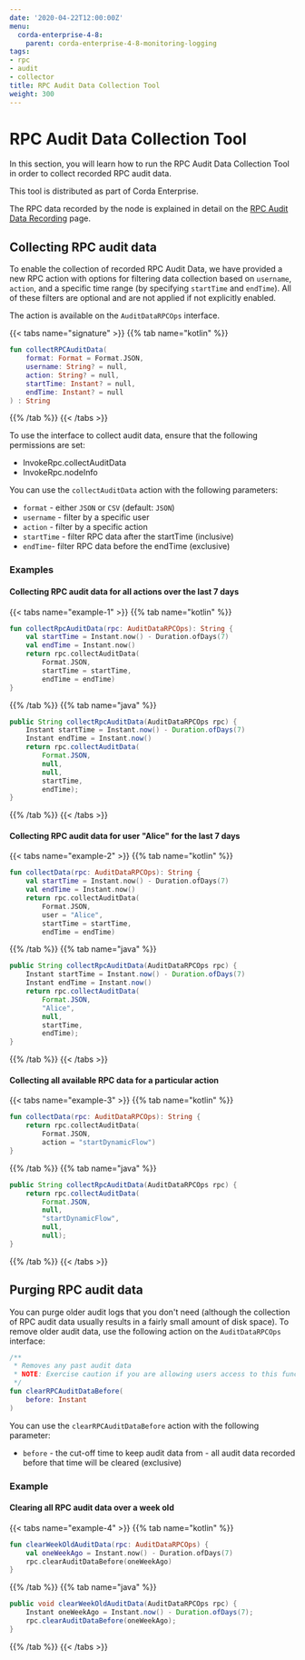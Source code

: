 ```yaml
---
date: '2020-04-22T12:00:00Z'
menu:
  corda-enterprise-4-8:
    parent: corda-enterprise-4-8-monitoring-logging
tags:
- rpc
- audit
- collector
title: RPC Audit Data Collection Tool
weight: 300
---
```


# RPC Audit Data Collection Tool

In this section, you will learn how to run the RPC Audit Data Collection Tool in order to collect recorded RPC audit data.

This tool is distributed as part of Corda Enterprise.

The RPC data recorded by the node is explained in detail on the [RPC Audit Data Recording](node/setup/rpc-audit-data-recording.md) page.

## Collecting RPC audit data

To enable the collection of recorded RPC Audit Data, we have provided a new RPC action with options for filtering data collection based on `username`, `action`, and a specific time range (by specifying `startTime` and `endTime`). All of these filters are optional and are not applied if not explicitly enabled.

The action is available on the `AuditDataRPCOps` interface.

{{< tabs name="signature" >}}
{{% tab name="kotlin" %}}

```kotlin
fun collectRPCAuditData(
    format: Format = Format.JSON,
    username: String? = null,
    action: String? = null,
    startTime: Instant? = null,
    endTime: Instant? = null
) : String
```

{{% /tab %}}
{{< /tabs >}}

To use the interface to collect audit data, ensure that the following permissions are set:

- InvokeRpc.collectAuditData
- InvokeRpc.nodeInfo

You can use the `collectAuditData` action with the following parameters:

- `format` - either `JSON` or `CSV` (default: `JSON`)
- `username` - filter by a specific user
- `action` - filter by a specific action
- `startTime` - filter RPC data after the startTime (inclusive)
- `endTime`- filter RPC data before the endTime (exclusive)

### Examples

#### Collecting RPC audit data for all actions over the last 7 days

{{< tabs name="example-1" >}}
{{% tab name="kotlin" %}}

```kotlin
fun collectRpcAuditData(rpc: AuditDataRPCOps): String {
    val startTime = Instant.now() - Duration.ofDays(7)
    val endTime = Instant.now()
    return rpc.collectAuditData(
        Format.JSON,
        startTime = startTime,
        endTime = endTime)
}
```

{{% /tab %}}
{{% tab name="java" %}}

```java
public String collectRpcAuditData(AuditDataRPCOps rpc) {
    Instant startTime = Instant.now() - Duration.ofDays(7)
    Instant endTime = Instant.now()
    return rpc.collectAuditData(
        Format.JSON,
        null,
        null,
        startTime,
        endTime);
}
```

{{% /tab %}}
{{< /tabs >}}

#### Collecting RPC audit data for user "Alice" for the last 7 days

{{< tabs name="example-2" >}}
{{% tab name="kotlin" %}}

```kotlin
fun collectData(rpc: AuditDataRPCOps): String {
    val startTime = Instant.now() - Duration.ofDays(7)
    val endTime = Instant.now()
    return rpc.collectAuditData(
        Format.JSON,
        user = "Alice",
        startTime = startTime,
        endTime = endTime)
```

{{% /tab %}}
{{% tab name="java" %}}

```java
public String collectRpcAuditData(AuditDataRPCOps rpc) {
    Instant startTime = Instant.now() - Duration.ofDays(7)
    Instant endTime = Instant.now()
    return rpc.collectAuditData(
        Format.JSON,
        "Alice",
        null,
        startTime,
        endTime);
}
```

{{% /tab %}}
{{< /tabs >}}

#### Collecting all available RPC data for a particular action

{{< tabs name="example-3" >}}
{{% tab name="kotlin" %}}

```kotlin
fun collectData(rpc: AuditDataRPCOps): String {
    return rpc.collectAuditData(
        Format.JSON,
        action = "startDynamicFlow")
}
```

{{% /tab %}}
{{% tab name="java" %}}

```java
public String collectRpcAuditData(AuditDataRPCOps rpc) {
    return rpc.collectAuditData(
        Format.JSON,
        null,
        "startDynamicFlow",
        null,
        null);
}
```

{{% /tab %}}
{{< /tabs >}}

## Purging RPC audit data

You can purge older audit logs that you don't need (although the collection of RPC audit data usually results in a fairly small amount of disk space). To remove older audit data, use the following action on the `AuditDataRPCOps` interface:

```kotlin
/**
 * Removes any past audit data
 * NOTE: Exercise caution if you are allowing users access to this function.
 */
fun clearRPCAuditDataBefore(
    before: Instant
)
```

You can use the `clearRPCAuditDataBefore` action with the following parameter:

- `before` - the cut-off time to keep audit data from - all audit data recorded before that time will be cleared (exclusive)

### Example

#### Clearing all RPC audit data over a week old

{{< tabs name="example-4" >}}
{{% tab name="kotlin" %}}

```kotlin
fun clearWeekOldAuditData(rpc: AuditDataRPCOps) {
    val oneWeekAgo = Instant.now() - Duration.ofDays(7)
    rpc.clearAuditDataBefore(oneWeekAgo)
}
```

{{% /tab %}}
{{% tab name="java" %}}

```java
public void clearWeekOldAuditData(AuditDataRPCOps rpc) {
    Instant oneWeekAgo = Instant.now() - Duration.ofDays(7);
    rpc.clearAuditDataBefore(oneWeekAgo);
}
```

{{% /tab %}}
{{< /tabs >}}
